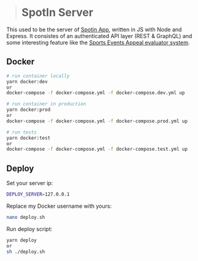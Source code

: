 ># SpotIn Server
This used to be the server of [Spotin App](https://github.com/Guarrakesh/spotinapp), written in JS with Node and Express. It consistes of an authenticated API layer (REST & GraphQL) and some interesting feature like the [Sports Events Appeal evaluator system](https://github.com/Guarrakesh/spotin-server/tree/master/src/api/models/appeal).
## Docker

```bash
# run container locally
yarn docker:dev
or
docker-compose -f docker-compose.yml -f docker-compose.dev.yml up

# run container in production
yarn docker:prod
or
docker-compose -f docker-compose.yml -f docker-compose.prod.yml up

# run tests
yarn docker:test
or
docker-compose -f docker-compose.yml -f docker-compose.test.yml up
```

## Deploy

Set your server ip:

```bash
DEPLOY_SERVER=127.0.0.1
```

Replace my Docker username with yours:

```bash
nano deploy.sh
```

Run deploy script:

```bash
yarn deploy
or
sh ./deploy.sh
```
